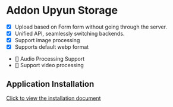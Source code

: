 # Addon Upyun Storage

- [x] Upload based on Form form without going through the server.
- [x] Unified API, seamlessly switching backends.
- [x] Support image processing
- [x] Supports default webp format
- [] Audio Processing Support
- [] Support video processing

## Application Installation

[Click to view the installation document](https://docs.nestjs.cn/#/v2/en/appstore?id=install)
